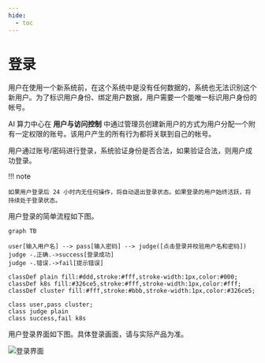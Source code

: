 ```yaml
---
hide:
  - toc
---
```


# 登录

用户在使用一个新系统前，在这个系统中是没有任何数据的，系统也无法识别这个新用户。为了标识用户身份、绑定用户数据，用户需要一个能唯一标识用户身份的帐号。

AI 算力中心在 __用户与访问控制__ 中通过管理员创建新用户的方式为用户分配一个附有一定权限的账号。该用户产生的所有行为都将关联到自己的帐号。

用户通过账号/密码进行登录，系统验证身份是否合法，如果验证合法，则用户成功登录。

!!! note

    如果用户登录后 24 小时内无任何操作，将自动退出登录状态。如果登录的用户始终活跃，将持续处于登录状态。

用户登录的简单流程如下图。

```mermaid
graph TB

user[输入用户名] --> pass[输入密码] --> judge([点击登录并校验用户名和密码])
judge -.正确.->success[登录成功]
judge -.错误.->fail[提示错误]

classDef plain fill:#ddd,stroke:#fff,stroke-width:1px,color:#000;
classDef k8s fill:#326ce5,stroke:#fff,stroke-width:1px,color:#fff;
classDef cluster fill:#fff,stroke:#bbb,stroke-width:1px,color:#326ce5;

class user,pass cluster;
class judge plain
class success,fail k8s
```

用户登录界面如下图。具体登录画面，请与实际产品为准。

![登录界面](https://docs.daocloud.io/daocloud-docs-images/docs/ghippo/images/login02.png)
